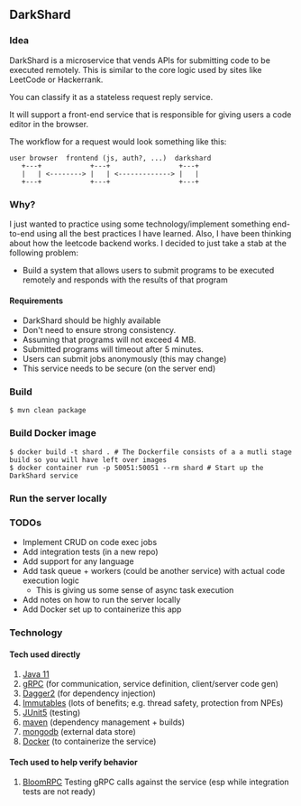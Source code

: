 ## DarkShard

### Idea

DarkShard is a microservice that vends APIs for submitting code to be executed remotely.
This is similar to the core logic used by sites like LeetCode or Hackerrank.  

You can classify it as a stateless request reply service.

It will support a front-end service that is responsible for giving users a code editor in the browser.

The workflow for a request would look something like this:

```
user browser  frontend (js, auth?, ...)  darkshard
   +---+            +---+                 +---+
   |   | <--------> |   | <-------------> |   |
   +---+            +---+                 +---+
```

### Why?
I just wanted to practice using some technology/implement something end-to-end using all the best practices I have learned.
Also, I have been thinking about how the leetcode backend works. I decided to just take a stab at the following problem:
* Build a system that allows users to submit programs to be executed remotely and responds with the results of 
  that program
  
#### Requirements
* DarkShard should be highly available
* Don't need to ensure strong consistency. 
* Assuming that programs will not exceed 4 MB.
* Submitted programs will timeout after 5 minutes.
* Users can submit jobs anonymously (this may change)
* This service needs to be secure (on the server end)

### Build

```
$ mvn clean package
```

### Build Docker image

```
$ docker build -t shard . # The Dockerfile consists of a a mutli stage build so you will have left over images
$ docker container run -p 50051:50051 --rm shard # Start up the DarkShard service
```

### Run the server locally

### TODOs
* Implement CRUD on code exec jobs
* Add integration tests (in a new repo)
* Add support for any language
* Add task queue + workers (could be another service) with actual code execution logic
  * This is giving us some sense of async task execution
* Add notes on how to run the server locally
* Add Docker set up to containerize this app



### Technology
#### Tech used directly
1. [Java 11](https://www.java.com/en/)
1. [gRPC](https://grpc.io/) (for communication, service definition, client/server code gen)
1. [Dagger2](https://dagger.dev/) (for dependency injection)
1. [Immutables](https://immutables.github.io/) (lots of benefits; e.g. thread safety, protection from NPEs)
1. [JUnit5](https://junit.org/junit5/) (testing)
1. [maven](https://maven.apache.org/) (dependency management + builds)
1. [mongodb](https://www.mongodb.com/) (external data store)
1. [Docker](https://docs.docker.com/) (to containerize the service)
#### Tech used to help verify behavior
1. [BloomRPC](https://github.com/bloomrpc/bloomrpc) Testing gRPC calls against the service 
   (esp while integration tests are not ready)

